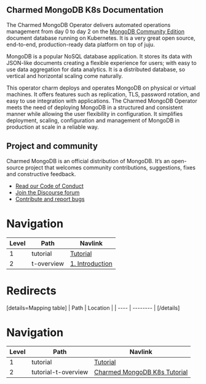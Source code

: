 ## Charmed MongoDB K8s Documentation 

The Charmed MongoDB Operator delivers automated operations management from day 0 to day 2 on the [MongoDB Community Edition](https://github.com/mongodb/mongo) document database running on Kubernetes. It is a very great open source, end-to-end, production-ready data platform on top of juju.

MongoDB is a popular NoSQL database application. It stores its data with JSON-like documents creating a flexible experience for users; with easy to use data aggregation for data analytics. It is a distributed database, so vertical and horizontal scaling come naturally.

This operator charm deploys and operates MongoDB on physical or virtual machines. It offers features such as replication, TLS, password rotation, and easy to use integration with applications. The Charmed MongoDB Operator meets the need of deploying MongoDB in a structured and consistent manner while allowing the user flexibility in configuration. It simplifies deployment, scaling, configuration and management of MongoDB in production at scale in a reliable way.

## Project and community

Charmed MongoDB is an official distribution of MongoDB. It’s an open-source project that welcomes community contributions, suggestions, fixes and constructive feedback.
- [Read our Code of Conduct](https://ubuntu.com/community/code-of-conduct)
- [Join the Discourse forum](https://discourse.charmhub.io/tag/mongodb)
- [Contribute and report bugs](https://github.com/canonical/mongodb-k8s-operator)


# Navigation

| Level | Path       | Navlink                 |
|-------|------------|-------------------------|
| 1     | tutorial   | [Tutorial]()            |
| 2     | t-overview | [1. Introduction](/t/charmed-mongodb-k8s-tutorial-overview/9730) |

# Redirects

[details=Mapping table]
| Path | Location |
| ---- | -------- |
[/details]

# Navigation

| Level | Path | Navlink |
| -- | -- | -- |
| 1 | tutorial | [Tutorial]() |
| 2 | tutorial-t-overview | [Charmed MongoDB K8s Tutorial](/t/mongodb-docs-charmed-mongodb-k8s-tutorial/10023) |